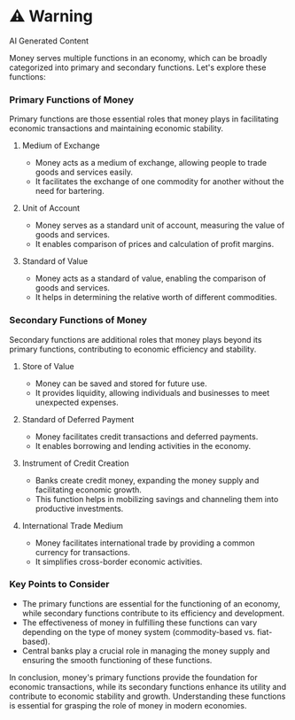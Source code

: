 <div class="warning"><h1>⚠️ Warning</h1><span>AI Generated Content</span></div>


Money serves multiple functions in an economy, which can be broadly categorized into primary and secondary functions. Let's explore these functions:

### Primary Functions of Money

Primary functions are those essential roles that money plays in facilitating economic transactions and maintaining economic stability.

1. Medium of Exchange
   - Money acts as a medium of exchange, allowing people to trade goods and services easily.
   - It facilitates the exchange of one commodity for another without the need for bartering.

2. Unit of Account
   - Money serves as a standard unit of account, measuring the value of goods and services.
   - It enables comparison of prices and calculation of profit margins.

3. Standard of Value
   - Money acts as a standard of value, enabling the comparison of goods and services.
   - It helps in determining the relative worth of different commodities.

### Secondary Functions of Money

Secondary functions are additional roles that money plays beyond its primary functions, contributing to economic efficiency and stability.

1. Store of Value
   - Money can be saved and stored for future use.
   - It provides liquidity, allowing individuals and businesses to meet unexpected expenses.

2. Standard of Deferred Payment
   - Money facilitates credit transactions and deferred payments.
   - It enables borrowing and lending activities in the economy.

3. Instrument of Credit Creation
   - Banks create credit money, expanding the money supply and facilitating economic growth.
   - This function helps in mobilizing savings and channeling them into productive investments.

4. International Trade Medium
   - Money facilitates international trade by providing a common currency for transactions.
   - It simplifies cross-border economic activities.

### Key Points to Consider

- The primary functions are essential for the functioning of an economy, while secondary functions contribute to its efficiency and development.
- The effectiveness of money in fulfilling these functions can vary depending on the type of money system (commodity-based vs. fiat-based).
- Central banks play a crucial role in managing the money supply and ensuring the smooth functioning of these functions.

In conclusion, money's primary functions provide the foundation for economic transactions, while its secondary functions enhance its utility and contribute to economic stability and growth. Understanding these functions is essential for grasping the role of money in modern economies.

